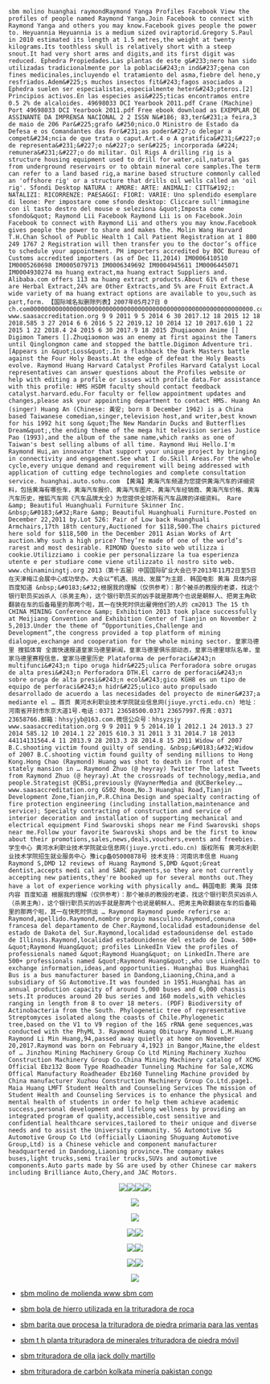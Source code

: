 
```
sbm molino huanghai raymondRaymond Yanga Profiles Facebook View the profiles of people named Raymond Yanga.Join Facebook to connect with Raymond Yanga and others you may know.Facebook gives people the power to. Heyuannia Heyuannia is a medium sized oviraptorid.Gregory S.Paul in 2010 estimated its length at 1.5 metres,the weight at twenty kilograms.Its toothless skull is relatively short with a steep snout.It had very short arms and digits,and its first digit was reduced. Ephedra Propiedades.Las plantas de este g&#233;nero han sido utilizadas tradicionalmente por la poblaci&#243;n ind&#237;gena con fines medicinales,incluyendo el tratamiento del asma,fiebre del heno,y resfriados.Adem&#225;s muchos insectos fit&#243;fagos asociados a Ephedra suelen ser especialistas,especialmente heter&#243;pteros.[2] Principios activos.En las especies asi&#225;ticas encontramos entre 0.5 2% de alcaloides. 49698033 DCI Yearbook 2011.pdf Crane (Machine) Port 49698033 DCI Yearbook 2011.pdf Free ebook download as EXEMPLAR DE ASSINANTE DA IMPRENSA NACIONAL 2 2 ISSN N&#186; 83,ter&#231;a feira,3 de maio de 206 Par&#225;grafo &#250;nico.O Ministro de Estado da Defesa e os Comandantes das For&#231;as poder&#227;o delegar a compet&#234;ncia de que trata o caput.Art.4 o A gratifica&#231;&#227;o de representa&#231;&#227;o n&#227;o ser&#225; incorporada &#224; remunera&#231;&#227;o do militar. Oil Rigs A drilling rig is a structure housing equipment used to drill for water,oil,natural gas from underground reservoirs or to obtain mineral core samples.The term can refer to a land based rig,a marine based structure commonly called an 'offshore rig' or a structure that drills oil wells called an 'oil rig'. Sfondi Desktop NATURA : AMORE: ARTE: ANIMALI: CITT&#192;: NATALIZI: RICORRENZE: PAESAGGI: FIORI: VARIE: Uno splendido esemplare di leone: Per impostare come sfondo desktop: Cliccare sull'immagine con il tasto destro del mouse e seleziona &quot;Imposta come sfondo&quot; Raymond Lii Facebook Raymond Lii is on Facebook.Join Facebook to connect with Raymond Lii and others you may know.Facebook gives people the power to share and makes the. Molin Wang Harvard T.H.Chan School of Public Health 1 Call Patient Registration at 1 800 249 1767 2 Registration will then transfer you to the doctor’s office to schedule your appointment. PH importers accredited by BOC Bureau of Customs accredited importers (as of Dec 11,2014) IM0006410510 IM0005260698 IM0005079713 IM0006349692 IM0004945611 IM0006445071 IM0004930274 ma huang extract,ma huang extract Suppliers and. Alibaba.com offers 113 ma huang extract products.About 61% of these are Herbal Extract,24% are Other Extracts,and 5% are Fruit Extract.A wide variety of ma huang extract options are available to you,such as part,form. 【国际域名拟删除列表】2007年05月27日 0 ch.com00000000000000000000000000000000000000000000000000000000000000.com000putitas.com002tk.com003tk.com004tk.com00543.net005tk.com007sou.com00kg.com. www.saasaccreditation.org 9 9 2011 9 5 2014 6 30 2017.12 18 2015 12 18 2018.585 3 27 2014 6 6 2016 5 22 2019.12 10 2014 12 10 2017.610 1 22 2015 1 22 2018.4 24 2015 6 30 2017.9 18 2015 Zhuqiaomon Anime [] Digimon Tamers [].Zhuqiaomon was an enemy at first against the Tamers until Qinglongmon came and stopped the battle.Digimon Adventure tri.[Appears in &quot;Loss&quot;.In a flashback the Dark Masters battle against the Four Holy Beasts.At the edge of defeat the Holy Beasts evolve. Raymond Huang Harvard Catalyst Profiles Harvard Catalyst Local representatives can answer questions about the Profiles website or help with editing a profile or issues with profile data.For assistance with this profile: HMS HSDM faculty should contact feedback catalyst.harvard.edu.For faculty or fellow appointment updates and changes,please ask your appointing department to contact HMS. Huang An (singer) Huang An (Chinese: 黃安; born 8 December 1962) is a China based Taiwanese comedian,singer,television host,and writer,best known for his 1992 hit song &quot;The New Mandarin Ducks and Butterflies Dream&quot;,the ending theme of the mega hit television series Justice Pao (1993),and the album of the same name,which ranks as one of Taiwan's best selling albums of all time. Raymond Hui Hello.I'm Raymond Hui,an innovator that support your unique project by bringing in connectivity and engagement.See what I do.Skill Areas.For the whole cycle,every unique demand and requirement will being addressed with application of cutting edge technologies and complete consultation service. huanghai.auto.sohu.com 【黄海】黄海汽车频道为您提供黄海汽车的详细资料，包括黄海有哪些车，黄海汽车报价、黄海汽车图片、黄海汽车经销商、黄海汽车价格、黄海汽车历史，搜狐汽车网《汽车品牌大全》为您提供全球所有汽车品牌的详细资料。 Rare &amp; Beautiful Huanghuali Furniture Skinner Inc. &nbsp;&#0183;&#32;Rare &amp; Beautiful Huanghuali Furniture.Posted on December 22,2011 by.Lot 526: Pair of Low back Huanghuali Armchairs,17th 18th century,Auctioned for $118,500.The chairs pictured here sold for $118,500 in the December 2011 Asian Works of Art auction.Why such a high price? They’re made of one of the world’s rarest and most desirable. RIMOND Questo sito web utilizza i cookie.Utilizziamo i cookie per personalizzare la tua esperienza utente e per studiare come viene utilizzato il nostro sito web. www.chinaminingtj.org 2013（第十五届）中国国际矿业大会已于2013年11月2日至5日在天津梅江会展中心成功举办。大会以“机遇、挑战、发展”为主题. 韩国电影 黄海 具体内容 百度知道 &nbsp;&#0183;&#32;根据我的理解（仅供参考）：那个被杀的教授的老婆，找这个银行职员买凶杀人（杀男主角），这个银行职员买的凶手就是那两个也说是朝鲜人、把男主角砍翻装在车的后备箱里的那两个啦，其一在快死时供出雇佣他们的人的 cm2013 The 15 th CHINA MINING Conference &amp; Exhibition 2013 took place successfully at Meijiang Convention and Exhibition Center of Tianjin on November 2 5,2013.Under the theme of “Opportunities,Challenge and Development”,the congress provided a top platform of mining dialogue,exchange and cooperation for the whole mining sector. 皇家马德里 搜狐体育 全面快速报道皇家马德里新闻，皇家马德里俱乐部动态，皇家马德里球队名单，皇家马德里赛程信息，皇家马德里历史 Plataforma de perforaci&#243;n multifunci&#243;n tipo oruga hidr&#225;ulica Perforadora sobre orugas de alta presi&#243;n Perforadora DTH.El carro de perforaci&#243;n sobre oruga de alta presi&#243;n ecol&#243;gico KGH8 es un tipo de equipo de perforaci&#243;n hidr&#225;ulico auto propulsado desarrollado de acuerdo a las necesidades del proyecto de miner&#237;a mediante el … 首页 黄河水利职业技术学院就业信息网(jiuye.yrcti.edu.cn) 地址：河南省开封市东京大道1号.电话：0371 23658500.0371 23657997.传真：0371 23658766.邮箱：hhsyjyb@163.com.微信公众号：hhsyzsjy www.saasaccreditation.org 9 9 2011 9 5 2014.10 1 2012.1 24 2013.3 27 2014 585.12 10 2014.1 22 2015 610.3 31 2011 3 31 2014.7 18 2013 44114131564.4 11 2013.9 28 2013.3 28 2014.8 15 2011 Widow of 2007 B.C.shooting victim found guilty of sending. &nbsp;&#0183;&#32;Widow of 2007 B.C.shooting victim found guilty of sending millions to Hong Kong.Hong Chao (Raymond) Huang was shot to death in front of the stately mansion in … Raymond Zhuo (@ heyray) Twitter The latest Tweets from Raymond Zhuo (@ heyray).At the crossroads of technology,media,and people.Strategist @CBSi,previously @VaynerMedia and @UCBerkeley.… www.saasaccreditation.org G502 Room,No.3 Huanghai Road,Tianjin Development Zone,Tianjin,P.R.China Design and specialty contracting of fire protection engineering (including installation,maintenance and service); Specialty contracting of construction and service of interior decoration and installation of supporting mechanical and electrical equipment Find Swarovski shops near me Find Swarovski shops near me.Follow your favorite Swarovski shops and be the first to know about their promotions,sales,news,deals,vouchers,events and freebies. 学生中心 黄河水利职业技术学院就业信息网(jiuye.yrcti.edu.cn) 版权所有 黄河水利职业技术学院招生就业服务中心 豫icp备05000878号 技术支持：河南讯丰信息 Huang Raymond S,DMD 12 reviews of Huang Raymond S,DMD &quot;Great dentist,accepts medi cal and SARC payments,so they are not currently accepting new patients,they're booked up for several months out.They have a lot of experience working with physically and… 韩国电影 黄海 具体内容 百度知道 根据我的理解（仅供参考）：那个被杀的教授的老婆，找这个银行职员买凶杀人（杀男主角），这个银行职员买的凶手就是那两个也说是朝鲜人、把男主角砍翻装在车的后备箱里的那两个啦，其一在快死时供出 … Raymond Raymond puede referirse a: Raymond,apellido.Raymond,nombre propio masculino.Raymond,comuna francesa del departamento de Cher.Raymond,localidad estadounidense del estado de Dakota del Sur.Raymond,localidad estadounidense del estado de Illinois.Raymond,localidad estadounidense del estado de Iowa. 500+ &quot;Raymond Huang&quot; profiles LinkedIn View the profiles of professionals named &quot;Raymond Huang&quot; on LinkedIn.There are 500+ professionals named &quot;Raymond Huang&quot;,who use LinkedIn to exchange information,ideas,and opportunities. Huanghai Bus Huanghai Bus is a bus manufacturer based in Dandong,Liaoning,China,and a subsidiary of SG Automotive.It was founded in 1951.Huanghai has an annual production capacity of around 5,000 buses and 6,000 chassis sets.It produces around 20 bus series and 160 models,with vehicles ranging in length from 8 to over 18 meters. (PDF) Biodiversity of Actinobacteria from the South. Phylogenetic tree of representative Streptomyces isolated along the coasts of Chile.Phylogenetic tree,based on the V1 to V9 region of the 16S rRNA gene sequences,was conducted with the PhyML 3. Raymond Huang Obituary Raymond L.M.Huang Raymond Li Min Huang,94,passed away quietly at home on November 20,2017.Raymond was born on February 4,1923 in Bangor,Maine,the eldest of … Jinzhou Mining Machinery Group Co Ltd Mining Machinery Xuzhou Construction Machinery Group Co.China Mining Machinery catalog of XCMG Official Ebz132 Boom Type Roadheader Tunneling Machine for Sale,XCMG Offical Manufactury Roadheader Ebz160 Tunneling Machine provided by China manufacturer Xuzhou Construction Machinery Group Co.Ltd.page1. Maia Huang LMFT Student Health and Counseling Services The mission of Student Health and Counseling Services is to enhance the physical and mental health of students in order to help them achieve academic success,personal development and lifelong wellness by providing an integrated program of quality,accessible,cost sensitive and confidential healthcare services,tailored to their unique and diverse needs and to assist the University community. SG Automotive SG Automotive Group Co Ltd (officially Liaoning Shuguang Automotive Group,Ltd) is a Chinese vehicle and component manufacturer headquartered in Dandong,Liaoning province.The company makes buses,light trucks,semi trailer trucks,SUVs and automotive components.Auto parts made by SG are used by other Chinese car makers including Brilliance Auto,Chery,and JAC Motors. 
```

<div align="center">

<a href="https://es-mill.shibang-china.com/github&k=sbm+molino+huanghai+raymond"><img src="https://static.shibang-china.com/es/mill/index.jpg"></a><a href="https://es-mill.shibang-china.com/materials.htmlgithub&k=sbm+molino+huanghai+raymond"><img src="https://static.shibang-china.com/es/mill/materials.jpg"></a><a href="https://es-mill.shibang-china.com/about.htmlgithub&k=sbm+molino+huanghai+raymond"><img src="https://static.shibang-china.com/es/mill/about.jpg"></a><a href="https://es-mill.shibang-china.com/contact.htmlgithub&k=sbm+molino+huanghai+raymond"><img src="https://static.shibang-china.com/es/mill/contact.jpg"></a>

<a href="https://es-mill.shibang-china.com/github&k=sbm+molino+huanghai+raymond"><img src="https://static.shibang-china.com/es/mill/banner.jpg"></a>

<a href="https://swt.shibang-china.com/github&k=sbm+molino+huanghai+raymond"><img src="https://static.shibang-china.com/es/mill/chat.jpg"></a>

<a href="https://es-mill.shibang-china.com/products/vertical-roller-mill.htmlgithub&k=sbm+molino+huanghai+raymond"><img src="https://static.shibang-china.com/es/mill/vertical.jpg"></a><a href="https://es-mill.shibang-china.com/products/raymond-mill.htmlgithub&k=sbm+molino+huanghai+raymond"><img src="https://static.shibang-china.com/es/mill/raymond.jpg"></a>

<a href="https://es-mill.shibang-china.com/products/ultrafine-grinding-mill.htmlgithub&k=sbm+molino+huanghai+raymond"><img src="https://static.shibang-china.com/es/mill/ultrafine.jpg"></a><a href="https://es-mill.shibang-china.com/products/trapezium-grinding-mill.htmlgithub&k=sbm+molino+huanghai+raymond"><img src="https://static.shibang-china.com/es/mill/trapezium.jpg"></a>

<a href="https://es-mill.shibang-china.com/products/ball-mill.htmlgithub&k=sbm+molino+huanghai+raymond"><img src="https://static.shibang-china.com/es/mill/ball.jpg"></a><a href="https://es-mill.shibang-china.com/products/hammer-mill.htmlgithub&k=sbm+molino+huanghai+raymond"><img src="https://static.shibang-china.com/es/mill/hammer.jpg"></a>

<a href="https://swt.shibang-china.com/github&k=sbm+molino+huanghai+raymond"><img src="https://static.shibang-china.com/es/mill/case.jpg"></a>

</div>


* [sbm molino de molienda www sbm com](sbm%20molino%20de%20molienda%20www%20sbm%20com.md)

* [sbm bola de hierro utilizada en la trituradora de roca](sbm%20bola%20de%20hierro%20utilizada%20en%20la%20trituradora%20de%20roca.md)

* [sbm barita que procesa la trituradora de piedra primaria para las ventas](sbm%20barita%20que%20procesa%20la%20trituradora%20de%20piedra%20primaria%20para%20las%20ventas.md)

* [sbm t h planta trituradora de minerales trituradora de piedra móvil](sbm%20t%20h%20planta%20trituradora%20de%20minerales%20trituradora%20de%20piedra%20m%C3%B3vil.md)

* [sbm trituradora de olla jack dolly martillo](sbm%20trituradora%20de%20olla%20jack%20dolly%20martillo.md)

* [sbm trituradora de carbón kolkata minería pakistan congo](sbm%20trituradora%20de%20carb%C3%B3n%20kolkata%20miner%C3%ADa%20pakistan%20congo.md)